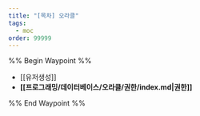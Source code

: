 ```yaml
---
title: "[목차] 오라클"
tags:
  - moc
order: 99999
---
```

%% Begin Waypoint %%
- [[유저생성]]
- **[[프로그래밍/데이터베이스/오라클/권한/index.md|권한]]**

%% End Waypoint %%